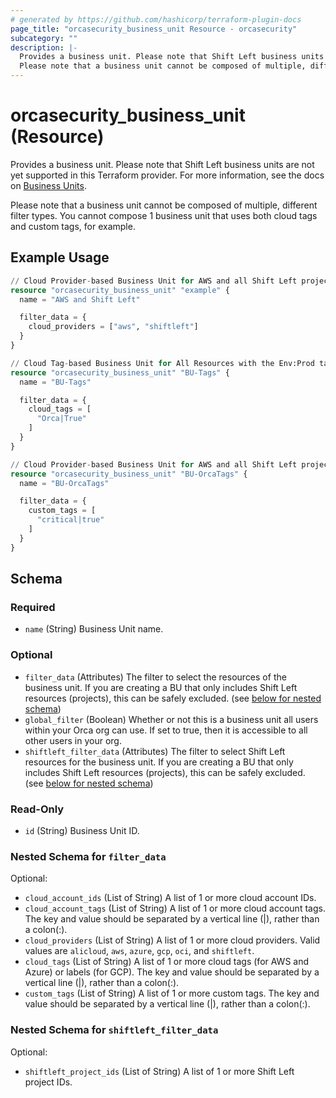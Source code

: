 ```yaml
---
# generated by https://github.com/hashicorp/terraform-plugin-docs
page_title: "orcasecurity_business_unit Resource - orcasecurity"
subcategory: ""
description: |-
  Provides a business unit. Please note that Shift Left business units are not yet supported in this Terraform provider. For more information, see the docs on Business Units https://docs.orcasecurity.io/docs/business-unit-feature.
  Please note that a business unit cannot be composed of multiple, different filter types. You cannot compose 1 business unit that uses both cloud tags and custom tags, for example.
---
```


# orcasecurity_business_unit (Resource)

Provides a business unit. Please note that Shift Left business units are not yet supported in this Terraform provider. For more information, see the docs on [Business Units](https://docs.orcasecurity.io/docs/business-unit-feature).

Please note that a business unit cannot be composed of multiple, different filter types. You cannot compose 1 business unit that uses both cloud tags and custom tags, for example.

## Example Usage

```terraform
// Cloud Provider-based Business Unit for AWS and all Shift Left projects
resource "orcasecurity_business_unit" "example" {
  name = "AWS and Shift Left"

  filter_data = {
    cloud_providers = ["aws", "shiftleft"]
  }
}

// Cloud Tag-based Business Unit for All Resources with the Env:Prod tag or Sensitive:True tag.
resource "orcasecurity_business_unit" "BU-Tags" {
  name = "BU-Tags"

  filter_data = {
    cloud_tags = [
      "Orca|True"
    ]
  }
}

// Cloud Provider-based Business Unit for AWS and all Shift Left projects
resource "orcasecurity_business_unit" "BU-OrcaTags" {
  name = "BU-OrcaTags"

  filter_data = {
    custom_tags = [
      "critical|true"
    ]
  }
}
```

<!-- schema generated by tfplugindocs -->
## Schema

### Required

- `name` (String) Business Unit name.

### Optional

- `filter_data` (Attributes) The filter to select the resources of the business unit. If you are creating a BU that only includes Shift Left resources (projects), this can be safely excluded. (see [below for nested schema](#nestedatt--filter_data))
- `global_filter` (Boolean) Whether or not this is a business unit all users within your Orca org can use. If set to true, then it is accessible to all other users in your org.
- `shiftleft_filter_data` (Attributes) The filter to select Shift Left resources for the business unit. If you are creating a BU that only includes Shift Left resources (projects), this can be safely excluded. (see [below for nested schema](#nestedatt--shiftleft_filter_data))

### Read-Only

- `id` (String) Business Unit ID.

<a id="nestedatt--filter_data"></a>
### Nested Schema for `filter_data`

Optional:

- `cloud_account_ids` (List of String) A list of 1 or more cloud account IDs.
- `cloud_account_tags` (List of String) A list of 1 or more cloud account tags. The key and value should be separated by a vertical line (|), rather than a colon(:).
- `cloud_providers` (List of String) A list of 1 or more cloud providers. Valid values are `alicloud`, `aws`, `azure`, `gcp`, `oci`, and `shiftleft`.
- `cloud_tags` (List of String) A list of 1 or more cloud tags (for AWS and Azure) or labels (for GCP). The key and value should be separated by a vertical line (|), rather than a colon(:).
- `custom_tags` (List of String) A list of 1 or more custom tags. The key and value should be separated by a vertical line (|), rather than a colon(:).


<a id="nestedatt--shiftleft_filter_data"></a>
### Nested Schema for `shiftleft_filter_data`

Optional:

- `shiftleft_project_ids` (List of String) A list of 1 or more Shift Left project IDs.
